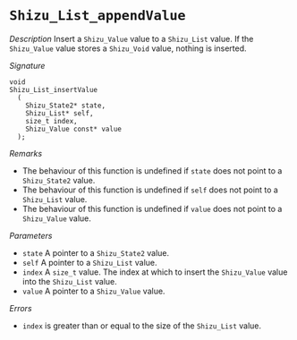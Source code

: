 # `Shizu_List_appendValue`

*Description*
Insert a `Shizu_Value` value to a `Shizu_List` value.
If the `Shizu_Value` value stores a `Shizu_Void` value, nothing is inserted.

*Signature*
```
void
Shizu_List_insertValue
  (
    Shizu_State2* state,
    Shizu_List* self,
    size_t index,
    Shizu_Value const* value
  );
```

*Remarks*
- The behaviour of this function is undefined if `state` does not point to a `Shizu_State2` value.
- The behaviour of this function is undefined if `self` does not point to a `Shizu_List` value.
- The behaviour of this function is undefined if `value` does not point to a `Shizu_Value` value.

*Parameters*
- `state` A pointer to a `Shizu_State2` value.
- `self` A pointer to a `Shizu_List` value.
- `index` A `size_t` value. The index at which to insert the `Shizu_Value` value into the `Shizu_List` value.
- `value` A pointer to a `Shizu_Value` value.

*Errors*
- `index` is greater than or equal to the size of the `Shizu_List` value.
